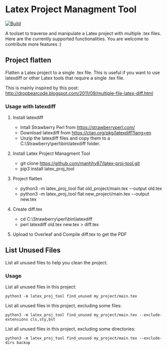 # Latex Project Managment Tool

[![Build](https://github.com/comaniac/latex-proj-tool/actions/workflows/build.yml/badge.svg)](https://github.com/comaniac/latex-proj-tool/actions/workflows/build.yml)

A toolset to traverse and manipulate a Latex project with multiple .tex files.
Here are the currently supported functionalities. You are welcome to contribute more features :)

## Project flatten

Flatten a Latex project to a single .tex file. This is useful if you want to
use latexdiff or other Latex tools that require a single .tex file.

This is mainly inspired by
this post: http://dropbearcode.blogspot.com/2011/09/multiple-file-latex-diff.html

### Usage with latexdiff

1. Install latexdiff
   - Intall Strawberry Perl from https://strawberryperl.com/ 
   - Download latexdiff from https://ctan.org/pkg/latexdiff?lang=en 
   - Unzip the latexdiff files and copy them to a C:\Strawberry\perl\bin\latexdiff folder.
2. Install Latex Project Managment Tool
   - git clone https://github.com/manhhv87/latex-proj-tool.git
   - pip3 install latex_proj_tool
     
3. Project flatten
   - python3 -m latex_proj_tool flat old_project/main.tex --output old.tex
   - python3 -m latex_proj_tool flat new_project/main.tex --output new.tex
          
4. Create diff.tex
   - cd C:\Strawberry\perl\bin\latexdiff
   - perl latexdiff old.tex new.tex > diff.tex
     
6.	Upload to Overleaf and Compile diff.tex to get the PDF


## List Unused Files

List all unused files to help you clean the project.

### Usage

List all unused files in this project:
```
python3 -m latex_proj_tool find_unused my_project/main.tex
```

List all unused files in this project, excluding some files:
```
python3 -m latex_proj_tool find_unused my_project/main.tex --exclude-extensions cls,sty,bst
```

List all unused files in this project, excluding some directories:
```
python3 -m latex_proj_tool find_unused my_project/main.tex --exclude-dirs backup
```
